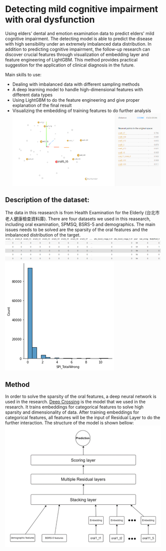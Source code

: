 # Detecting mild cognitive impairment with oral dysfunction
Using elders' dental and emotion examination data to predict elders' mild cognitive impairment. The detecting model is able to predict the disease with high sensibility under an extremely imbalanced data distribution. In addition to predicting cognitive impairment, the follow-up research can discover crucial features through visualization of embedding layer and feature engineering of LightGBM. This method provides practical suggestion for the application of clinical diagnosis in the future.

Main skills to use:
- Dealing with imbalanced data with different sampling methods
- A deep learning model to handle high-dimensional features with different data types
- Using LightGBM to do the feature engineering and give proper explanation of the final result
- Visualizing the embedding of training features to do further analysis
![image](https://github.com/mickeysun0104/Detecting-mild-cognitive-impairment-with-oral-dysfunction-by-deep-neural-network-/blob/main/pics/emb_oral6_t6_molar.png)


## Description of the dataset:
  The data in this reasearch is from Health Examination for the Elderly (台北市老人健康檢查資料庫). There are four datasets we used in this reasearch, including oral examination, SPMSQ, BSRS-5 and demographics. The main issues needs to be solved are the sparsity of the oral features and the imbalanced distribution of the target.
![image](https://github.com/mickeysun0104/Detecting-mild-cognitive-impairment-with-oral-dysfunction-by-deep-neural-network-/blob/main/pics/data_sparsity.png)
![image](https://github.com/mickeysun0104/Detecting-mild-cognitive-impairment-with-oral-dysfunction-by-deep-neural-network-/blob/main/pics/spiscore_distribution.png)


## Method
  In order to solve the sparsity of the oral features, a deep neural network is used in the research. [Deep Crossing](https://dl.acm.org/doi/abs/10.1145/2939672.2939704) is the model that we used in the research. It trains embeddings for categorical features to solve high sparsity and dimensionality of data. After training embeddings for categorical features, all features will be the input of Residual Layer to do the further interaction. The structure of the model is shown bellow:
![image](https://github.com/mickeysun0104/Detecting-mild-cognitive-impairment-with-oral-dysfunction-by-deep-neural-network-/blob/main/pics/deep_crossing.png)
